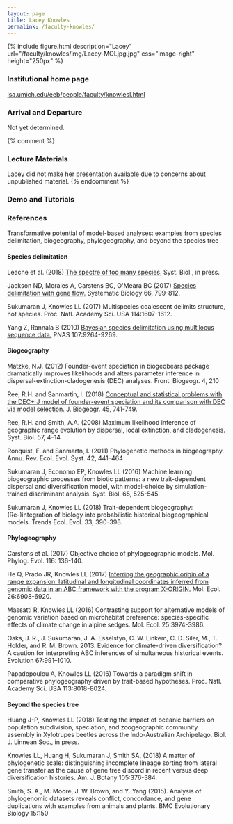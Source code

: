 ```yaml
---
layout: page
title: Lacey Knowles
permalink: /faculty-knowles/
---
```

{% include figure.html description="Lacey" url="/faculty/knowles/img/Lacey-MOLjpg.jpg" css="image-right" height="250px" %}
### Institutional home page 

[lsa.umich.edu/eeb/people/faculty/knowlesl.html](https://lsa.umich.edu/eeb/people/faculty/knowlesl.html)

### Arrival and Departure 

Not yet determined.

{% comment %}
### Lecture Materials

Lacey did not make her presentation available due to concerns about unpublished material.
{% endcomment %}

### Demo and Tutorials

### References 

Transformative potential of model-based analyses: examples from species delimitation, biogeography, phylogeography, and beyond the species tree

#### Species delimitation

Leache et al. (2018) [The spectre of too many species.](https://doi.org/10.1093/sysbio/syy051) Syst. Biol., in press. 

Jackson ND, Morales A, Carstens BC, O'Meara BC (2017) [Species delimitation with gene flow.](http://doi.org/10.1093/sysbio/syw117) Systematic Biology 66, 799-812. 

Sukumaran J, Knowles LL (2017) Multispecies coalescent delimits structure, not species. Proc. Natl. Academy Sci. USA 114:1607-1612.

Yang Z, Rannala B (2010) [Bayesian species delimitation using multilocus sequence data.](https://doi.org/10.1073/pnas.0913022107) PNAS 107:9264-9269.

#### Biogeography

Matzke, N.J. (2012) Founder-event speciation in biogeobears package dramatically improves likelihoods and alters parameter inference in dispersal-extinction-cladogenesis (DEC) analyses. Front. Biogeogr. 4, 210

Ree, R.H. and Sanmartin, I. (2018) [Conceptual and statistical problems with the DEC+ J model of founder-event speciation and its comparison with DEC via model selection.](http://dx.doi.org/10.1111/jbi.13173) J. Biogeogr. 45, 741-749. 

Ree, R.H. and Smith, A.A. (2008) Maximum likelihood inference of geographic range evolution by dispersal, local extinction, and cladogenesis. Syst. Biol. 57, 4–14

Ronquist, F. and Sanmartn, I. (2011) Phylogenetic methods in biogeography. Annu. Rev. Ecol. Evol. Syst. 42, 441–464

Sukumaran J, Economo EP, Knowles LL (2016) Machine learning biogeographic processes from biotic patterns: a new trait-dependent dispersal and diversification model, with model-choice by simulation-trained discriminant analysis. Syst. Biol. 65, 525-545.

Sukumaran J, Knowles LL (2018) Trait-dependent biogeography: (Re-)integration of biology into probabilistic historical biogeographical models. Trends Ecol. Evol. 33, 390-398.

#### Phylogeography

Carstens et al. (2017) Objective choice of phylogeographic models. Mol. Phylog. Evol. 116: 136-140.

He Q, Prado JR, Knowles LL (2017) [Inferring the geographic origin of a range expansion: latitudinal and longitudinal coordinates inferred from genomic data in an ABC framework with the program X-ORIGIN.](http://doi.org/10.1111/mec.14380) Mol. Ecol. 26:6908-6920.

Massatti R, Knowles LL (2016) Contrasting support for alternative models of genomic variation based on microhabitat preference: species-specific effects of climate change in alpine sedges. Mol. Ecol. 25:3974-3986.

Oaks, J. R., J. Sukumaran, J. A. Esselstyn, C. W. Linkem, C. D. Siler, M., T. Holder, and R. M. Brown. 2013. Evidence for climate-driven diversification? A caution for interpreting ABC inferences of simultaneous historical events. Evolution 67:991–1010.

Papadopoulou A, Knowles LL (2016) Towards a paradigm shift in comparative phylogeography driven by trait-based hypotheses. Proc. Natl. Academy Sci. USA 113:8018-8024.

#### Beyond the species tree

Huang J-P, Knowles LL (2018) Testing the impact of oceanic barriers on population subdivision, speciation, and zoogeographic community assembly in Xylotrupes beetles across the Indo-Australian Archipelago. Biol. J. Linnean Soc., in press.

Knowles LL, Huang H, Sukumaran J, Smith SA, (2018) A matter of phylogenetic scale: distinguishing incomplete lineage sorting from lateral gene transfer as the cause of gene tree discord in recent versus deep diversification histories. Am. J. Botany 105:376-384.

Smith, S. A., M. Moore, J. W. Brown, and Y. Yang (2015). Analysis of phylogenomic datasets reveals conflict, concordance, and gene duplications with examples from animals and plants. BMC Evolutionary Biology 15:150
